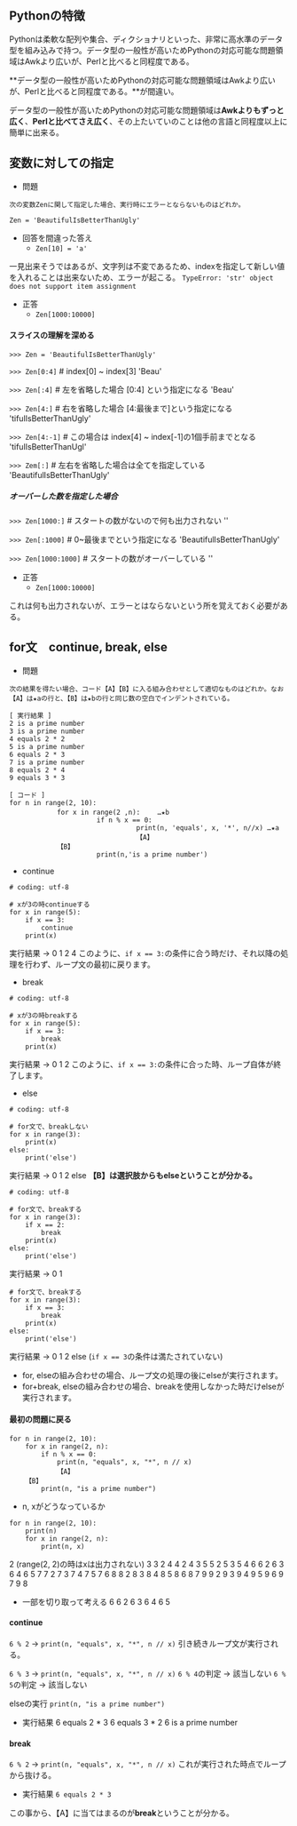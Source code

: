 ## Pythonの特徴
 Pythonは柔軟な配列や集合、ディクショナリといった、非常に高水準のデータ型を組み込みで持つ。データ型の一般性が高いためPythonの対応可能な問題領域はAwkより広いが、Perlと比べると同程度である。

**データ型の一般性が高いためPythonの対応可能な問題領域はAwkより広いが、Perlと比べると同程度である。**が間違い。

データ型の一般性が高いためPythonの対応可能な問題領域は**Awkよりもずっと広く**、**Perlと比べてさえ広く**、その上たいていのことは他の言語と同程度以上に簡単に出来る。


## 変数に対しての指定
- 問題
```md:
次の変数Zenに関して指定した場合、実行時にエラーとならないものはどれか。

Zen = 'BeautifulIsBetterThanUgly'
```

- 回答を間違った答え
  - `Zen[10] = 'a'`

一見出来そうではあるが、文字列は不変であるため、indexを指定して新しい値を入れることは出来ないため、エラーが起こる。
`TypeError: 'str' object does not support item assignment`

- 正答
  - `Zen[1000:10000]`

#### スライスの理解を深める
`>>> Zen = 'BeautifulIsBetterThanUgly'`

`>>> Zen[0:4]` # index[0] ~ index[3]
'Beau'

`>>> Zen[:4]` # 左を省略した場合 [0:4] という指定になる
'Beau'

`>>> Zen[4:]` # 右を省略した場合 [4:最後まで]という指定になる
'tifulIsBetterThanUgly'

`>>> Zen[4:-1]` # この場合は index[4] ~ index[-1]の1個手前までとなる
'tifulIsBetterThanUgl'

`>>> Zem[:]` # 左右を省略した場合は全てを指定している
'BeautifulIsBetterThanUgly'

##### オーバーした数を指定した場合
`>>> Zen[1000:]` # スタートの数がないので何も出力されない
''

`>>> Zen[:1000]` # 0~最後までという指定になる
'BeautifulIsBetterThanUgly'

`>>> Zen[1000:1000]` # スタートの数がオーバーしている
''

- 正答
  - `Zen[1000:10000]`

これは何も出力されないが、エラーとはならないという所を覚えておく必要がある。


## for文　continue, break, else
- 問題
```md:
次の結果を得たい場合、コード【A】【B】に入る組み合わせとして適切なものはどれか。なお【A】は★aの行と、【B】は★bの行と同じ数の空白でインデントされている。

[ 実行結果 ]
2 is a prime number
3 is a prime number
4 equals 2 * 2
5 is a prime number
6 equals 2 * 3
7 is a prime number
8 equals 2 * 4
9 equals 3 * 3

[ コード ]
for n in range(2, 10):
            for x in range(2 ,n): 　　…★b
                      if n % x == 0:
                                print(n, 'equals', x, '*', n//x) …★a
                                【A】
            【B】
                      print(n,'is a prime number')
```

- continue
```python: continue
# coding: utf-8

# xが3の時continueする
for x in range(5):
    if x == 3:
        continue
    print(x)
```
実行結果 -> 0 1 2 4
このように、`if x == 3:`の条件に合う時だけ、それ以降の処理を行わず、ループ文の最初に戻ります。

- break
```python: break
# coding: utf-8

# xが3の時breakする
for x in range(5):
    if x == 3:
        break
    print(x)
```
実行結果 -> 0 1 2
このように、`if x == 3:`の条件に合った時、ループ自体が終了します。

- else
```python: else
# coding: utf-8

# for文で、breakしない
for x in range(3):
    print(x)
else:
    print('else')
```
実行結果 -> 0 1 2 else
**【B】は選択肢からもelseということが分かる。**

```python: else(break)
# coding: utf-8

# for文で、breakする
for x in range(3):
    if x == 2:
        break
    print(x)
else:
    print('else')
```
実行結果 -> 0 1

```python: else(break)
# for文で、breakする
for x in range(3):
    if x == 3:
        break
    print(x)
else:
    print('else')
```
実行結果 -> 0 1 2 else (`if x == 3`の条件は満たされていない)

- for, elseの組み合わせの場合、ループ文の処理の後にelseが実行されます。
- for+break, elseの組み合わせの場合、breakを使用しなかった時だけelseが実行されます。

#### 最初の問題に戻る
```md:
for n in range(2, 10):
    for x in range(2, n):
        if n % x == 0:
            print(n, "equals", x, "*", n // x)
            【A】
    【B】
        print(n, "is a prime number")
```

- n, xがどうなっているか
```pyhon:
for n in range(2, 10):
    print(n)
    for x in range(2, n):
        print(n, x)
```
2 (range(2, 2)の時はxは出力されない)
3
3 2
4
4 2
4 3
5
5 2
5 3
5 4
6
6 2
6 3
6 4
6 5
7
7 2
7 3
7 4
7 5
7 6
8
8 2
8 3
8 4
8 5
8 6
8 7
9
9 2
9 3
9 4
9 5
9 6
9 7
9 8


- 一部を切り取って考える
6
6 2
6 3
6 4
6 5


#### continue
`6 % 2` -> `print(n, "equals", x, "*", n // x)`
引き続きループ文が実行される。

`6 % 3` -> `print(n, "equals", x, "*", n // x)`
`6 % 4`の判定 -> 該当しない
`6 % 5`の判定 -> 該当しない

elseの実行
`print(n, "is a prime number")`

- 実行結果
6 equals 2 * 3
6 equals 3 * 2
6 is a prime number

#### break
`6 % 2` -> `print(n, "equals", x, "*", n // x)`
これが実行された時点でループから抜ける。

- 実行結果
`6 equals 2 * 3`


この事から、【A】に当てはまるのが**break**ということが分かる。
